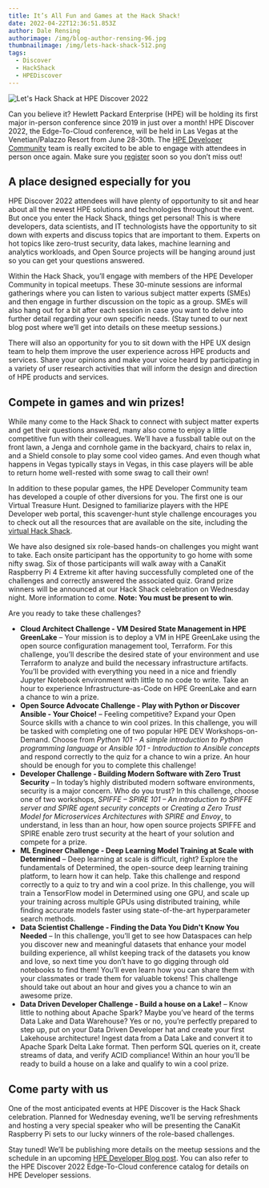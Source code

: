 ```yaml
---
title: It’s All Fun and Games at the Hack Shack!
date: 2022-04-22T12:36:51.853Z
author: Dale Rensing
authorimage: /img/blog-author-rensing-96.jpg
thumbnailimage: /img/lets-hack-shack-512.png
tags:
  - Discover
  - HackShack
  - HPEDiscover
---
```

![Let's Hack Shack at HPE Discover 2022](/img/lets-hack-shack-512.png "Let's Hack Shack at HPE Discover 2022")


Can you believe it? Hewlett Packard Enterprise (HPE) will be holding its first major in-person conference since 2019 in just over a month! HPE Discover 2022, the Edge-To-Cloud conference, will be held in Las Vegas at the Venetian/Palazzo Resort from June 28-30th. The [HPE Developer Community](https://developer.hpe.com/) team is really excited to be able to engage with attendees in person once again. Make sure you [register](https://attend.hpe.com/discover2022/index.cfm?iLangID=1) soon so you don’t miss out!

## A place designed especially for you

HPE Discover 2022 attendees will have plenty of opportunity to sit and hear about all the newest HPE solutions and technologies throughout the event. But once you enter the Hack Shack, things get personal! This is where developers, data scientists, and IT technologists have the opportunity to sit down with experts and discuss topics that are important to them. Experts on hot topics like zero-trust security, data lakes, machine learning and analytics workloads, and Open Source projects will be hanging around just so you can get your questions answered.

Within the Hack Shack, you’ll engage with members of the HPE Developer Community in topical meetups. These 30-minute sessions are informal gatherings where you can listen to various subject matter experts (SMEs) and then engage in further discussion on the topic as a group. SMEs will also hang out for a bit after each session in case you want to delve into further detail regarding your own specific needs. (Stay tuned to our next blog post where we’ll get into details on these meetup sessions.)

There will also an opportunity for you to sit down with the HPE UX design team to help them improve the user experience across HPE products and services. Share your opinions and make your voice heard by participating in a variety of user research activities that will inform the design and direction of HPE products and services.

## Compete in games and win prizes!

While many come to the Hack Shack to connect with subject matter experts and get their questions answered, many also come to enjoy a little competitive fun with their colleagues. We’ll have a fussball table out on the front lawn, a Jenga and cornhole game in the backyard, chairs to relax in, and a Shield console to play some cool video games. And even though what happens in Vegas typically stays in Vegas, in this case players will be able to return home well-rested with some swag to call their own!

In addition to these popular games, the HPE Developer Community team has developed a couple of other diversions for you. The first one is our Virtual Treasure Hunt. Designed to familiarize players with the HPE Developer web portal, this scavenger-hunt style challenge encourages you to check out all the resources that are available on the site, including the [virtual Hack Shack](https://developer.hpe.com/hackshack/).  

We have also designed six role-based hands-on challenges you might want to take. Each onsite participant has the opportunity to go home with some nifty swag. Six of those participants will walk away with a CanaKit Raspberry Pi 4 Extreme kit after having successfully completed one of the challenges and correctly answered the associated quiz. Grand prize winners will be announced at our Hack Shack celebration on Wednesday night. More information to come. **Note: You must be present to win**.  

Are you ready to take these challenges?

* **Cloud Architect Challenge - VM Desired State Management in HPE GreenLake** – Your mission is to deploy a VM in HPE GreenLake using the open source configuration management tool, Terraform. For this challenge, you’ll describe the desired state of your environment and use Terraform to analyze and build the necessary infrastructure artifacts. You’ll be provided with everything you need in a nice and friendly Jupyter Notebook environment with little to no code to write. Take an hour to experience Infrastructure-as-Code on HPE GreenLake and earn a chance to win a prize.
* **Open Source Advocate Challenge - Play with Python or Discover Ansible - Your Choice!** – Feeling competitive? Expand your Open Source skills with a chance to win cool prizes. In this challenge, you will be tasked with completing one of two popular HPE DEV Workshops-on-Demand. Choose from _Python 101 - A simple introduction to Python programming language_ or _Ansible 101 - Introduction to Ansible concepts_ and respond correctly to the quiz for a chance to win a prize. An hour should be enough for you to complete this challenge!
* **Developer Challenge - Building Modern Software with Zero Trust Security** – In today’s highly distributed modern software environments, security is a major concern. Who do you trust? In this challenge, choose one of two workshops, _SPIFFE – SPIRE 101 – An introduction to SPIFFE server and SPIRE agent security concepts_ or _Creating a Zero Trust Model for Microservices Architectures with SPIRE and Envoy_, to understand, in less than an hour, how open source projects SPIFFE and SPIRE enable zero trust security at the heart of your solution and compete for a prize.
* **ML Engineer Challenge - Deep Learning Model Training at Scale with Determined** – Deep learning at scale is difficult, right? Explore the fundamentals of Determined, the open-source deep learning training platform, to learn how it can help. Take this challenge and respond correctly to a quiz to try and win a cool prize. In this challenge, you will train a TensorFlow model in Determined using one GPU, and scale up your training across multiple GPUs using distributed training, while finding accurate models faster using state-of-the-art hyperparameter search methods.
* **Data Scientist Challenge - Finding the Data You Didn't Know You Needed** – In this challenge, you’ll get to see how Dataspaces can help you discover new and meaningful datasets that enhance your model building experience, all whilst keeping track of the datasets you know and love, so next time you don’t have to go digging through old notebooks to find them! You’ll even learn how you can share them with your classmates or trade them for valuable tokens! This challenge should take out about an hour and gives you a chance to win an awesome prize.
* **Data Driven Developer Challenge - Build a house on a Lake!** – Know little to nothing about Apache Spark? Maybe you’ve heard of the terms Data Lake and Data Warehouse? Yes or no, you’re perfectly prepared to step up, put on your Data Driven Developer hat and create your first Lakehouse architecture! Ingest data from a Data Lake and convert it to Apache Spark Delta Lake format. Then perform SQL queries on it, create streams of data, and verify ACID compliance! Within an hour you’ll be ready to build a house on a lake and qualify to win a cool prize.


## Come party with us

One of the most anticipated events at HPE Discover is the Hack Shack celebration. Planned for Wednesday evening, we’ll be serving refreshments and hosting a very special speaker who will be presenting the CanaKit Raspberry Pi sets to our lucky winners of the role-based challenges.

Stay tuned! We’ll be publishing more details on the meetup sessions and the schedule in an upcoming [HPE Developer Blog post](https://developer.hpe.com/blog). You can also refer to the HPE Discover 2022 Edge-To-Cloud conference catalog for details on HPE Developer sessions.